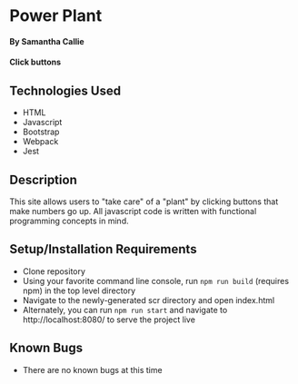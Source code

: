 # Power Plant

#### By **Samantha Callie**

#### Click buttons

## Technologies Used

* HTML
* Javascript
* Bootstrap
* Webpack
* Jest

## Description

This site allows users to "take care" of a "plant" by clicking buttons that make numbers go up. All javascript code is written with functional programming concepts in mind.

## Setup/Installation Requirements

* Clone repository
* Using your favorite command line console, run `npm run build` (requires npm) in the top level directory
* Navigate to the newly-generated scr directory and open index.html
* Alternately, you can run `npm run start` and navigate to http://localhost:8080/ to serve the project live

## Known Bugs

* There are no known bugs at this time